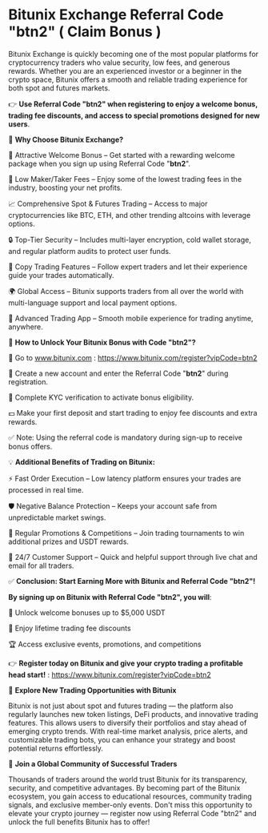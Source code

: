 # Bitunix Exchange Referral Code "btn2" ( Claim Bonus )

Bitunix Exchange is quickly becoming one of the most popular platforms for cryptocurrency traders who value security, low fees, and generous rewards. Whether you are an experienced investor or a beginner in the crypto space, Bitunix offers a smooth and reliable trading experience for both spot and futures markets.

👉 **Use Referral Code "btn2" when registering to enjoy a welcome bonus, trading fee discounts, and access to special promotions designed for new users**.

🌟 **Why Choose Bitunix Exchange?**

🎁 Attractive Welcome Bonus – Get started with a rewarding welcome package when you sign up using Referral Code "**btn2**".

💸 Low Maker/Taker Fees – Enjoy some of the lowest trading fees in the industry, boosting your net profits.

📈 Comprehensive Spot & Futures Trading – Access to major cryptocurrencies like BTC, ETH, and other trending altcoins with leverage options.

🔒 Top-Tier Security – Includes multi-layer encryption, cold wallet storage, and regular platform audits to protect user funds.

🤖 Copy Trading Features – Follow expert traders and let their experience guide your trades automatically.

🌍 Global Access – Bitunix supports traders from all over the world with multi-language support and local payment options.

📱 Advanced Trading App – Smooth mobile experience for trading anytime, anywhere.

🎁 **How to Unlock Your Bitunix Bonus with Code "btn2"?**

🔗 Go to www.bitunix.com : https://www.bitunix.com/register?vipCode=btn2

📝 Create a new account and enter the Referral Code "**btn2**" during registration.

🔑 Complete KYC verification to activate bonus eligibility.

💵 Make your first deposit and start trading to enjoy fee discounts and extra rewards.

✅ Note: Using the referral code is mandatory during sign-up to receive bonus offers.

💡 **Additional Benefits of Trading on Bitunix:**

⚡ Fast Order Execution – Low latency platform ensures your trades are processed in real time.

🛡️ Negative Balance Protection – Keeps your account safe from unpredictable market swings.

🎯 Regular Promotions & Competitions – Join trading tournaments to win additional prizes and USDT rewards.

💬 24/7 Customer Support – Quick and helpful support through live chat and email for all traders.

✅ **Conclusion: Start Earning More with Bitunix and Referral Code "btn2"!**

**By signing up on Bitunix with Referral Code "btn2", you will**:

🎁 Unlock welcome bonuses up to $5,000 USDT

💸 Enjoy lifetime trading fee discounts

🏆 Access exclusive events, promotions, and competitions

👉 **Register today on Bitunix and give your crypto trading a profitable head start!** : https://www.bitunix.com/register?vipCode=btn2

🚀 **Explore New Trading Opportunities with Bitunix**

Bitunix is not just about spot and futures trading — the platform also regularly launches new token listings, DeFi products, and innovative trading features. This allows users to diversify their portfolios and stay ahead of emerging crypto trends. With real-time market analysis, price alerts, and customizable trading bots, you can enhance your strategy and boost potential returns effortlessly.

🎯 **Join a Global Community of Successful Traders**

Thousands of traders around the world trust Bitunix for its transparency, security, and competitive advantages. By becoming part of the Bitunix ecosystem, you gain access to educational resources, community trading signals, and exclusive member-only events. Don't miss this opportunity to elevate your crypto journey — register now using Referral Code "btn2" and unlock the full benefits Bitunix has to offer!



